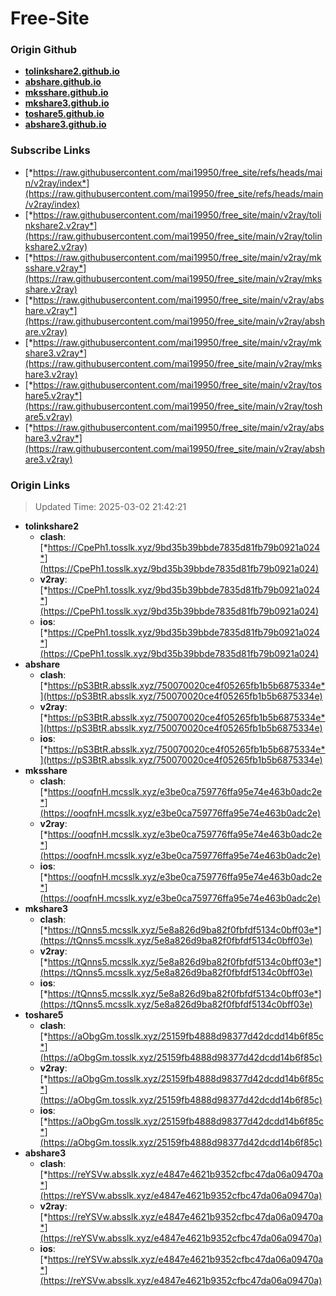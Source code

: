 # Free-Site

### Origin Github

- [**tolinkshare2.github.io**](https://github.com/tolinkshare2/tolinkshare2.github.io)
- [**abshare.github.io**](https://github.com/abshare/abshare.github.io)
- [**mksshare.github.io**](https://github.com/mksshare/mksshare.github.io)
- [**mkshare3.github.io**](https://github.com/mkshare3/mkshare3.github.io)
- [**toshare5.github.io**](https://github.com/toshare5/toshare5.github.io)
- [**abshare3.github.io**](https://github.com/abshare3/abshare3.github.io)

### Subscribe Links

- [*https://raw.githubusercontent.com/mai19950/free_site/refs/heads/main/v2ray/index*](https://raw.githubusercontent.com/mai19950/free_site/refs/heads/main/v2ray/index)
- [*https://raw.githubusercontent.com/mai19950/free_site/main/v2ray/tolinkshare2.v2ray*](https://raw.githubusercontent.com/mai19950/free_site/main/v2ray/tolinkshare2.v2ray)
- [*https://raw.githubusercontent.com/mai19950/free_site/main/v2ray/mksshare.v2ray*](https://raw.githubusercontent.com/mai19950/free_site/main/v2ray/mksshare.v2ray)
- [*https://raw.githubusercontent.com/mai19950/free_site/main/v2ray/abshare.v2ray*](https://raw.githubusercontent.com/mai19950/free_site/main/v2ray/abshare.v2ray)
- [*https://raw.githubusercontent.com/mai19950/free_site/main/v2ray/mkshare3.v2ray*](https://raw.githubusercontent.com/mai19950/free_site/main/v2ray/mkshare3.v2ray)
- [*https://raw.githubusercontent.com/mai19950/free_site/main/v2ray/toshare5.v2ray*](https://raw.githubusercontent.com/mai19950/free_site/main/v2ray/toshare5.v2ray)
- [*https://raw.githubusercontent.com/mai19950/free_site/main/v2ray/abshare3.v2ray*](https://raw.githubusercontent.com/mai19950/free_site/main/v2ray/abshare3.v2ray)

### Origin Links

> Updated Time: 2025-03-02 21:42:21

- **tolinkshare2**
  - **clash**: [*https://CpePh1.tosslk.xyz/9bd35b39bbde7835d81fb79b0921a024*](https://CpePh1.tosslk.xyz/9bd35b39bbde7835d81fb79b0921a024)
  - **v2ray**: [*https://CpePh1.tosslk.xyz/9bd35b39bbde7835d81fb79b0921a024*](https://CpePh1.tosslk.xyz/9bd35b39bbde7835d81fb79b0921a024)
  - **ios**: [*https://CpePh1.tosslk.xyz/9bd35b39bbde7835d81fb79b0921a024*](https://CpePh1.tosslk.xyz/9bd35b39bbde7835d81fb79b0921a024)
- **abshare**
  - **clash**: [*https://pS3BtR.absslk.xyz/750070020ce4f05265fb1b5b6875334e*](https://pS3BtR.absslk.xyz/750070020ce4f05265fb1b5b6875334e)
  - **v2ray**: [*https://pS3BtR.absslk.xyz/750070020ce4f05265fb1b5b6875334e*](https://pS3BtR.absslk.xyz/750070020ce4f05265fb1b5b6875334e)
  - **ios**: [*https://pS3BtR.absslk.xyz/750070020ce4f05265fb1b5b6875334e*](https://pS3BtR.absslk.xyz/750070020ce4f05265fb1b5b6875334e)
- **mksshare**
  - **clash**: [*https://ooqfnH.mcsslk.xyz/e3be0ca759776ffa95e74e463b0adc2e*](https://ooqfnH.mcsslk.xyz/e3be0ca759776ffa95e74e463b0adc2e)
  - **v2ray**: [*https://ooqfnH.mcsslk.xyz/e3be0ca759776ffa95e74e463b0adc2e*](https://ooqfnH.mcsslk.xyz/e3be0ca759776ffa95e74e463b0adc2e)
  - **ios**: [*https://ooqfnH.mcsslk.xyz/e3be0ca759776ffa95e74e463b0adc2e*](https://ooqfnH.mcsslk.xyz/e3be0ca759776ffa95e74e463b0adc2e)
- **mkshare3**
  - **clash**: [*https://tQnns5.mcsslk.xyz/5e8a826d9ba82f0fbfdf5134c0bff03e*](https://tQnns5.mcsslk.xyz/5e8a826d9ba82f0fbfdf5134c0bff03e)
  - **v2ray**: [*https://tQnns5.mcsslk.xyz/5e8a826d9ba82f0fbfdf5134c0bff03e*](https://tQnns5.mcsslk.xyz/5e8a826d9ba82f0fbfdf5134c0bff03e)
  - **ios**: [*https://tQnns5.mcsslk.xyz/5e8a826d9ba82f0fbfdf5134c0bff03e*](https://tQnns5.mcsslk.xyz/5e8a826d9ba82f0fbfdf5134c0bff03e)
- **toshare5**
  - **clash**: [*https://aObgGm.tosslk.xyz/25159fb4888d98377d42dcdd14b6f85c*](https://aObgGm.tosslk.xyz/25159fb4888d98377d42dcdd14b6f85c)
  - **v2ray**: [*https://aObgGm.tosslk.xyz/25159fb4888d98377d42dcdd14b6f85c*](https://aObgGm.tosslk.xyz/25159fb4888d98377d42dcdd14b6f85c)
  - **ios**: [*https://aObgGm.tosslk.xyz/25159fb4888d98377d42dcdd14b6f85c*](https://aObgGm.tosslk.xyz/25159fb4888d98377d42dcdd14b6f85c)
- **abshare3**
  - **clash**: [*https://reYSVw.absslk.xyz/e4847e4621b9352cfbc47da06a09470a*](https://reYSVw.absslk.xyz/e4847e4621b9352cfbc47da06a09470a)
  - **v2ray**: [*https://reYSVw.absslk.xyz/e4847e4621b9352cfbc47da06a09470a*](https://reYSVw.absslk.xyz/e4847e4621b9352cfbc47da06a09470a)
  - **ios**: [*https://reYSVw.absslk.xyz/e4847e4621b9352cfbc47da06a09470a*](https://reYSVw.absslk.xyz/e4847e4621b9352cfbc47da06a09470a)
